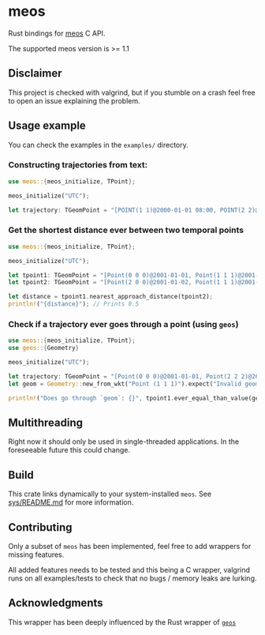 # meos

Rust bindings for [meos](https://libmeos.org/) C API.

The supported meos version is >= 1.1

## Disclaimer

This project is checked with valgrind, but if you stumble on a crash feel free to open an issue explaining the problem.

## Usage example

You can check the examples in the `examples/` directory.

### Constructing trajectories from text:

```rust
use meos::{meos_initialize, TPoint};

meos_initialize("UTC");

let trajectory: TGeomPoint = "[POINT(1 1)@2000-01-01 08:00, POINT(2 2)@2000-01-01 08:01]".parse().unwrap();
```

### Get the shortest distance ever between two temporal points

```rust
use meos::{meos_initialize, TPoint};

meos_initialize("UTC");

let tpoint1: TGeomPoint = "[Point(0 0 0)@2001-01-01, Point(1 1 1)@2001-01-03, Point(0 0 0)@2001-01-05)".parse().unwrap();
let tpoint2: TGeomPoint = "[Point(2 0 0)@2001-01-02, Point(1 1 1)@2001-01-04, Point(2 2 2)@2001-01-06)".parse().unwrap();

let distance = tpoint1.nearest_approach_distance(tpoint2);
println!("{distance}"); // Prints 0.5
```

### Check if a trajectory ever goes through a point (using `geos`)

```rust
use meos::{meos_initialize, TPoint};
use geos::{Geometry}

meos_initialize("UTC");

let trajectory: TGeomPoint = "[Point(0 0 0)@2001-01-01, Point(2 2 2)@2001-01-05)".parse().unwrap();
let geom = Geometry::new_from_wkt("Point (1 1 1)").expect("Invalid geometry");

println!("Does go through `geom`: {}", tpoint1.ever_equal_than_value(geom).unwrap()); // `true`
```

## Multithreading
Right now it should only be used in single-threaded applications. In the foreseeable future this could change.

## Build

This crate links dynamically to your system-installed `meos`. See [sys/README.md](./sys/README.md) for
more information.

## Contributing

Only a subset of `meos` has been implemented, feel free to add wrappers for missing features.

All added features needs to be tested and this being a C wrapper, valgrind runs on all examples/tests to check that
no bugs / memory leaks are lurking.

## Acknowledgments
This wrapper has been deeply influenced by the Rust wrapper of [`geos`](https://github.com/georust/geos)